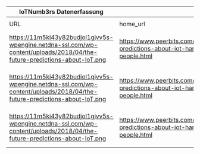 |IoTNumb3rs Datenerfassung|||||||||||
| ---- | ---- | ---- | ---- | ---- | ---- | ---- | ---- | ---- | ---- | ---- |
||||||||||||
|URL|home_url|filename|device_class|device_count|market_class|market_volume|prognosis_year|publication_year|authorship_class|Dropbox folder|
|https://11m5ki43y82budjol1gjvv5s-wpengine.netdna-ssl.com/wp-content/uploads/2018/04/the-future-predictions-about-IoT.png|https://www.peerbits.com/blog/future-predictions-about-iot-handful-of-people.html|file6_the-future-predictions-about-IoT.png|||healthcare worth|2.5E+12|2025|N/A|blogger|marielledemuth/20181121-1800|
|https://11m5ki43y82budjol1gjvv5s-wpengine.netdna-ssl.com/wp-content/uploads/2018/04/the-future-predictions-about-IoT.png|https://www.peerbits.com/blog/future-predictions-about-iot-handful-of-people.html|file6_the-future-predictions-about-IoT.png|connected objects|2E+11|||2020|N/A|blogger|marielledemuth/20181121-1800|
|https://11m5ki43y82budjol1gjvv5s-wpengine.netdna-ssl.com/wp-content/uploads/2018/04/the-future-predictions-about-IoT.png|https://www.peerbits.com/blog/future-predictions-about-iot-handful-of-people.html|file6_the-future-predictions-about-IoT.png|generic IoT|24000000000|||2020|N/A|blogger|marielledemuth/20181121-1800|
